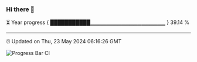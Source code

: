 ### Hi there 👋

⏳ Year progress { ███████████▁▁▁▁▁▁▁▁▁▁▁▁▁▁▁▁▁▁▁ } 39.14 %

---

⏰ Updated on Thu, 23 May 2024 06:16:26 GMT

![Progress Bar CI](https://github.com/liununu/liununu/workflows/Progress%20Bar%20CI/badge.svg)
